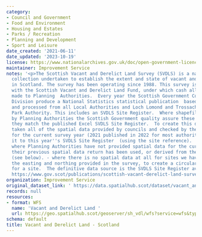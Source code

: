 ```yaml
---
category:
- Council and Government
- Food and Environment
- Housing and Estates
- Parks / Recreation
- Planning and Development
- Sport and Leisure
date_created: '2021-06-11'
date_updated: '2023-10-19'
license: https://www.nationalarchives.gov.uk/doc/open-government-licence/version/3/
maintainer: Improvement Service
notes: '<p>The Scottish Vacant and Derelict Land Survey (SVDLS) is a national data
  collection undertaken to establish the extent and state of vacant and derelict land
  in Scotland. The survey has been operating since 1988. This survey is associated
  with the Scottish Vacant and Derelict Land Fund, under which cash allocations are
  made to Planning  Authorities.  Every year the Scottish Government Communities Analysis
  Division produce a National Statistics statistical publication  based on data collected
  and processed from all Local Authorities and Loch Lomond and Trossachs National
  Park Authority. This includes an SVDLS Site Register.  Where shapefiles are provided
  by Planning Authorities the Scottish Government quality assure these to make sure
  they match the published Excel SVDLS Site Register.  To create this dataset we have
  taken all of the spatial data provided by councils and checked by the Scottish Government
  for the current survey year (2021 published in 2022 for most authorities) and combined
  it to this year''s SVDLS Site Register  (using the site reference).  However: -
  where Planning Authorities have not provided spatial data for the current year,
  their previous spatial data return has been used, or derived from the polygon area
  (see below). - where there is no spatial data at all for sites we have buffered
  the easting and northing provided in the survey, to create a circular polygon area
  for a site.  The definitive data source is the SVDLS Site Register available here:
  https://www.gov.scot/publications/scottish-vacant-derelict-land-survey-2022/</p>'
organization: Improvement Service
original_dataset_link: ' https://data.spatialhub.scot/dataset/vacant_and_derelict_land-is'
records: null
resources:
- format: WFS
  name: 'Vacant and Derelict Land '
  url: https://geo.spatialhub.scot/geoserver/sh_vdl/wfs?service=wfs&typeName=sh_vdl:pub_vdl
schema: default
title: Vacant and Derelict Land - Scotland
---
```

